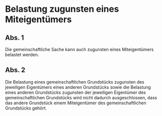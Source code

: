 # Belastung zugunsten eines Miteigentümers



## Abs. 1

 Die gemeinschaftliche Sache kann auch zugunsten eines Miteigentümers belastet werden.

## Abs. 2

 Die Belastung eines gemeinschaftlichen Grundstücks zugunsten des jeweiligen Eigentümers eines anderen Grundstücks sowie die Belastung eines anderen Grundstücks zugunsten der jeweiligen Eigentümer des gemeinschaftlichen Grundstücks wird nicht dadurch ausgeschlossen, dass das andere Grundstück einem Miteigentümer des gemeinschaftlichen Grundstücks gehört. 


